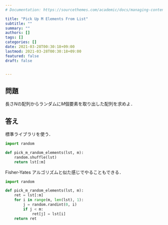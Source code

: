 ```yaml
---
# Documentation: https://sourcethemes.com/academic/docs/managing-content/

title: "Pick Up M Elements From List"
subtitle: ""
summary: ""
authors: []
tags: []
categories: []
date: 2021-03-28T00:30:18+09:00
lastmod: 2021-03-28T00:30:18+09:00
featured: false
draft: false


---
```


## 問題

長さ$N$の配列からランダムに$M$個要素を取り出した配列を求めよ．

## 答え

標準ライブラリを使う．

```python
import random

def pick_m_random_elements(lst, m):
    random.shuffle(lst)
    return lst[:m]
```

Fisher-Yates アルゴリズムと似た感じでやることもできる．

```python
import random

def pick_m_random_elements(lst, m):
    ret = lst[:m]
    for i in range(m, len(lst), 1):
        j = random.randint(0, i)
        if j < m:
            ret[j] = lst[i]
    return ret
```
